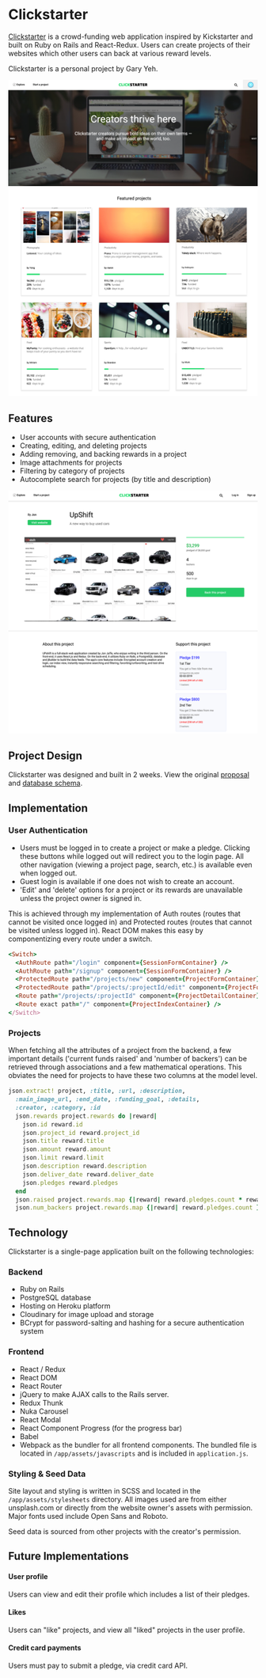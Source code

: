 # Clickstarter

[Clickstarter][website] is a crowd-funding web application inspired by Kickstarter and built on Ruby on Rails and React-Redux. Users can create projects of their websites which other users can back at various reward levels.

Clickstarter is a personal project by Gary Yeh.

![Clickstarter splash][splash]
![Clickstarter home index][index]

## Features

- User accounts with secure authentication
- Creating, editing, and deleting projects
- Adding removing, and backing rewards in a project
- Image attachments for projects
- Filtering by category of projects
- Autocomplete search for projects (by title and description)

![Clickstarter project page][project page]

## Project Design

Clickstarter was designed and built in 2 weeks. View the original [proposal][proposal] and [database schema][schema].

## Implementation

### User Authentication

- Users must be logged in to create a project or make a pledge. Clicking these buttons while logged out will redirect you to the login page. All other navigation (viewing a project page, search, etc.) is available even when logged out.
- Guest login is available if one does not wish to create an account.
- 'Edit' and 'delete' options for a project or its rewards are unavailable unless the project owner is signed in.

This is achieved through my implementation of Auth routes (routes that cannot be visited once logged in) and Protected routes (routes that cannot be visited unless logged in). React DOM makes this easy by componentizing every route under a switch.

```ruby
<Switch>
  <AuthRoute path="/login" component={SessionFormContainer} />
  <AuthRoute path="/signup" component={SessionFormContainer} />
  <ProtectedRoute path="/projects/new" component={ProjectFormContainer} />
  <ProtectedRoute path="/projects/:projectId/edit" component={ProjectFormContainer} />
  <Route path="/projects/:projectId" component={ProjectDetailContainer} />
  <Route exact path="/" component={ProjectIndexContainer} />
</Switch>
```

### Projects


When fetching all the attributes of a project from the backend, a few important details ('current funds raised' and 'number of backers') can be retrieved through associations and a few mathematical operations. This obviates the need for projects to have these two columns at the model level.
```ruby
json.extract! project, :title, :url, :description,
  :main_image_url, :end_date, :funding_goal, :details,
  :creator, :category, :id
  json.rewards project.rewards do |reward|
    json.id reward.id
    json.project_id reward.project_id
    json.title reward.title
    json.amount reward.amount
    json.limit reward.limit
    json.description reward.description
    json.deliver_date reward.deliver_date
    json.pledges reward.pledges
  end
  json.raised project.rewards.map {|reward| reward.pledges.count * reward.amount}.reduce(:+)
  json.num_backers project.rewards.map {|reward| reward.pledges.count }.reduce(:+)
```


## Technology

Clickstarter is a single-page application built on the following technologies:

### Backend
- Ruby on Rails
- PostgreSQL database
- Hosting on Heroku platform
- Cloudinary for image upload and storage
- BCrypt for password-salting and hashing for a secure authentication system

### Frontend
- React / Redux
- React DOM
- React Router
- jQuery to make AJAX calls to the Rails server.
- Redux Thunk
- Nuka Carousel
- React Modal
- React Component Progress (for the progress bar)
- Babel
- Webpack as the bundler for all frontend components. The bundled file is located in `/app/assets/javascripts` and is included in `application.js`.

### Styling & Seed Data

Site layout and styling is written in SCSS and located in the `/app/assets/stylesheets` directory. All images used are from either unsplash.com or directly from the website owner's assets with permission. Major fonts used include Open Sans and Roboto.

Seed data is sourced from other projects with the creator's permission.

## Future Implementations

#### User profile

Users can view and edit their profile which includes a list of their pledges.

#### Likes

Users can "like" projects, and view all "liked" projects in the user profile.

#### Credit card payments

Users must pay to submit a pledge, via credit card API.


[splash]: ./docs/images/splash.png "Clickstarter splash"
[index]: ./docs/images/home_index.png
[project page]: ./docs/images/project_page.png "Clickstarter project page"
[website]: http://clickstarter.me
[proposal]: docs/README.md
[schema]: docs/schema.md
